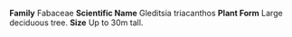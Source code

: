  **Family** Fabaceae **Scientific Name** Gleditsia triacanthos **Plant Form** Large deciduous tree. **Size** Up to 30m tall.